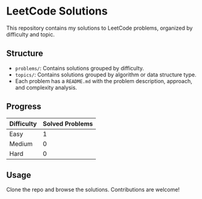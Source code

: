 # LeetCode Solutions

This repository contains my solutions to LeetCode problems, organized by difficulty and topic.

## Structure
- `problems/`: Contains solutions grouped by difficulty.
- `topics/`: Contains solutions grouped by algorithm or data structure type.
- Each problem has a `README.md` with the problem description, approach, and complexity analysis.

## Progress
| Difficulty | Solved Problems |
|------------|-----------------|
| Easy       | 1               |
| Medium     | 0               |
| Hard       | 0               |

## Usage
Clone the repo and browse the solutions. Contributions are welcome!

